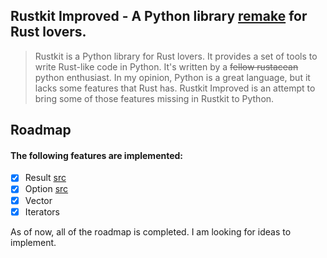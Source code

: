 ## Rustkit Improved - A Python library [remake](https://github.com/ddjerqq/rustkit) for Rust lovers.

> Rustkit is a Python library for Rust lovers. It provides a set of tools to write
Rust-like code in Python. It's written by a ~~fellow rustacean~~ python enthusiast.
In my opinion, Python is a great language, but it lacks some features that Rust
has. Rustkit Improved is an attempt to bring some of those features missing in Rustkit to Python.


## Roadmap

#### The following features are implemented:

- [x] Result [src](https://github.com/ddjerqq/rustkit/blob/master/rustkit/result.py)
- [x] Option [src](https://github.com/ddjerqq/rustkit/blob/master/rustkit/option.py)
- [x] Vector
- [x] Iterators

As of now, all of the roadmap is completed. I am looking for ideas to implement. 
